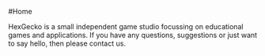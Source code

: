 #Home

HexGecko is a small independent game studio focussing on educational games and applications. If you have any questions, suggestions or just want to say hello, then please contact us.
